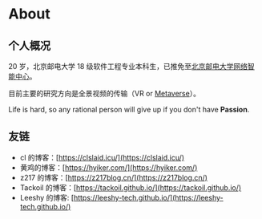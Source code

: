 # About


## 个人概况

20 岁，北京邮电大学 18 级软件工程专业本科生，已推免至[北京邮电大学网络智能中心](https://int.bupt.edu.cn/content/content.php?p=2_6_10)。

目前主要的研究方向是全景视频的传输（VR or [Metaverse](https://en.wikipedia.org/wiki/Metaverse)）。

Life is hard, so any rational person will give up if you don't have **Passion**.

## 友链

- cl 的博客：[https://clslaid.icu/](https://clslaid.icu/)
- 黄鸡的博客：[https://hyiker.com/](https://hyiker.com/)
- z217 的博客：[https://z217blog.cn/](https://z217blog.cn/)
- Tackoil 的博客：[https://tackoil.github.io/](https://tackoil.github.io/)
- Leeshy 的博客: [https://leeshy-tech.github.io/](https://leeshy-tech.github.io/)

